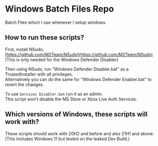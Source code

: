 # Windows Batch Files Repo
Batch Files which I use whenever I setup windows.

## How to run these scripts?
First, install NSudo;   
[https://github.com/M2Team/NSudo](https://github.com/M2Team/NSudo)  
(This is only needed for the Windows Defender Disabler)

Then using NSudo, run "Windows Defender Disabler.bat" as a TrustedInstaller with all privileges.   
Alternatively you can do the same for "Windows Defender Enabler.bat" to revert the changes.

To use `Services Disabler.bat` run it as an admin.  
This script won't disable the MS Store or Xbox Live Auth Services.

## Which versions of Windows, these scripts will work with?
These scripts should work with 20H2 and before and also 21H1 and above.  
(This includes Windows 11 but tested on the leaked Dev Build.)
